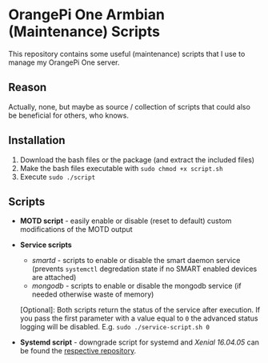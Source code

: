 # OrangePi One Armbian (Maintenance) Scripts
This repository contains some useful (maintenance) scripts that I use to manage my OrangePi One server.

## Reason
Actually, none, but maybe as source / collection of scripts that could also be beneficial for others, who knows.

## Installation
1. Download the bash files or the package (and extract the included files)
2. Make the bash files executable  with `sudo chmod +x script.sh`
3. Execute `sudo ./script`

## Scripts
- **MOTD script** - easily enable or disable (reset to default) custom modifications of the MOTD output
- **Service scripts**
   - *smartd* - scripts to enable or disable the smart daemon service (prevents `systemctl` degredation state if no SMART enabled devices are attached)
   - *mongodb* - scripts to enable or disable the mongodb service (if needed otherwise waste of memory)
   
    [Optional]: Both scripts return the status of the service after execution. If you pass the first parameter with a value equal to `0` the advanced status logging will be disabled. E.g. `sudo ./service-script.sh 0`
    
- **Systemd script** - downgrade script for systemd and *Xenial 16.04.05* can be found the [respective repository](https://github.com/thexmanxyz/systemd-downgrades).
